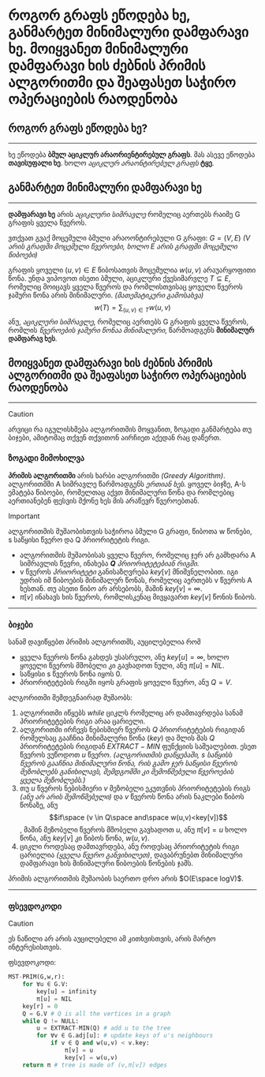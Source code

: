 # როგორ გრაფს ეწოდება ხე, განმარტეთ მინიმალური დამფარავი ხე. მოიყვანეთ მინიმალური დამფარავი ხის ძებნის პრიმის ალგორითმი და შეაფასეთ საჭირო ოპერაციების რაოდენობა
## როგორ გრაფს ეწოდება ხე?
---
ხე ეწოდება **ბმულ აციკლურ არაორიენტირებულ გრაფს**. მას ასევე ეწოდება **თავისუფალი ხე**. ხოლო *აციკლურ არაონტირებულ გრაფს* **ტყე**.
## განმარტეთ მინიმალური დამფარავი ხე
---
**დამფარავი ხე** არის *აციკლური სიმრავლე* რომელიც აერთებს რაიმე G გრაფის ყველა წვეროს.

ვთქვათ გვაქ მოცემული ბმული არაოონტირებული G გრაფი: $G = (V, E)$
*(V არის გრაფში მოცემული წვეროები, ხოლო E არის გრაფში მოცემული წიბოები)*

გრაფის ყოველი $(u, v) \in E$ წიბოსათვის მოცემულია $w(u,v)$ არაუარყოფითი წონა. უნდა ვიპოვოთ ისეთი ბმული, აციკლური ქვესიმარვლე $T \subseteq E$, რომელიც მოიცავს ყველა წვეროს და რომლისთვისაც ყოველი წვეროს ჯამური წონა არის მინიმალური.  *(მათემატიკური გამოსახვა)* $$w(T)=\sum_{(u,v)\in T}w(u,v)$$ანუ, *აციკლური სიმრავლე*, რომელიც აერთებს G გრაფის ყველა წვეროს, რომლის *წვეროების ჯამური წონაა მინიმალური*, წარმოადგენს **მინიმალურ დამფარავ ხეს**. 
## მოიყვანეთ დამფარავი ხის ძებნის **პრიმის ალგორითმი** და შეაფასეთ საჭირო ოპერაციების რაოდენობა
---
>[!CAUTION]
>არვიცი რა იგულისხმება ალგორითმის მოყვანით, ზოგადი განმარტება თუ ბიჯები, ამიტომაც თქვენ თქვითონ აირჩიეთ აქედან რაც დაწერთ.

### ზოგადი მიმოხილვა

**პრიმის ალგორითმი** არის ხარბი ალგორითმი *(Greedy Algorithm)*. ალგორითმში A სიმრავლე წარმოადგენს *ერთიან ხეს*. ყოველ ბიჯზე, A-ს ემატება წიბოები, რომელთაც აქვთ მინიმალური წონა და რომლებიც აერთიანებენ ფესვის მქონე ხეს მის არაწევრ წვეროებთან.

> [!IMPORTANT] 
> ალგორითმის მუშაობისთვის საჭიროა ბმული G გრაფი, წიბოთა w წონები, s საწყისი წვერო და Q პრიორიტეტის რიგი.

 - ალგორითმის მუშაობისას ყველა წვერო, რომელიც ჯერ არ გამხდარა A სიმრავლის წევრი, ინახება ***Q** პრიორიტეტებიან რიგში*.
 - v წვეროს *პრიორიტეტი* განისაზღვრება $key[v]$ მნიშვნელობით. იგი უდრის იმ წიბოების მინიმალურ წონას, რომელიც აერთებს v წვეროს A ხესთან. თუ ასეთი წიბო არ არსებობს, მაშინ $key[v]$ = ∞.
 - $\pi[v]$ ინახავს ხის წვეროს, რომლისკენაც მივყავართ $key[v]$ წონის წიბოს.
---
### ბიჯები

სანამ დავიწყებთ პრიმის ალგორითმს, აუცილებელია რომ 

- ყველა წვეროს წონა გახდეს უსასრულო, ანუ $key[u] = ∞$, ხოლო ყოველი წვეროს მშობელი კი გავხადოთ ნული, ანუ $\pi[u] = NIL$. 
- საწყისი s წვეროს წონა იყოს 0.
- პრიორიტეტების რიგში იყოს გრაფის ყოველი წვერო, ანუ $Q = V$.

ალგორითმი შემდეგნაირად მუშაობს:

1) ალგორითმი იწყებს $while$ ციკლს რომელიც არ დამთავრდება სანამ პრიორიტეტების რიგი არაა ცარიელი.
2) ალგორითმი ირჩევს ნებისმიერ წვეროს $Q$ პრიორიტეტების რიგიდან რომელსაც გააჩნია მინიმალური წონა ($key$) და შლის მას $Q$ პრიორიტეტების რიგიდან $EXTRACT-MIN$ ფუნქციის საშუალებით. ესეთ წვეროს ვუწოდოთ $u$ წვერო.
   *(ალგორითმის დაწყებაში, *$s$* საწყისს წვეროს გააჩნია მინიმალური წონა, რის გამო ჯერ საწყისი წვეროს მეზობლებს განიხილავს, შემდგომში კი შემოწმებული წვეროების ყველა მეზობლებს.)*
3) თუ $u$ წვეროს ნებისმიერი $v$ მეზობელი ეკუთვნის პრიორიტეტების რიგს *(ანუ არ არის შემოწმებული)* და $v$ წვეროს წონა არის ნაკლები წიბოს წონაზე, ანუ $$if\space (v \in Q\space and\space w(u,v)<key[v])$$, მაშინ მეზობელი წვეროს მშობელი გავხადოთ $u$, ანუ $\pi[v]=u$ ხოლო წონა, ანუ $key[v]$ კი წიბოს წონა, $w(u,v)$.
4) ციკლი როდესაც დამთავრდება, ანუ როდესაც პრიორიტეტის რიგი ცარიელია *(ყველა წვერო განვიხილეთ)*, დავაბრუნებთ მინიმალური დამფარავი ხის მინიმალური წიბოების წონების ჯამს.

პრიმის ალგორითმის მუშაობის საერთო დრო არის $O(E\space logV)$.
____
### ფსევდოკოდი

>[!CAUTION]
>ეს ნაწილი არ არის აუცილებელი ამ კითხვისთვის, არის მარტო ინტერესისთვის.

ფსევდოკოდი:
```python
MST-PRIM(G,w,r):
	for ∀u ∈ G.V:
		key[u] = infinity
		π[u] = NIL
	key[r] = 0
	Q = G.V # Q is all the vertices in a graph
	while Q != NULL:
		u = EXTRACT-MIN(Q) # add u to the tree
		for ∀v ∈ G.adj[u]: # update keys of u's neighbours
			if v ∈ Q and w(u,v) < v.key:
				π[v] = u
				key[v] = w(u,v)
	return π # tree is made of (v,π[v]) edges
```
